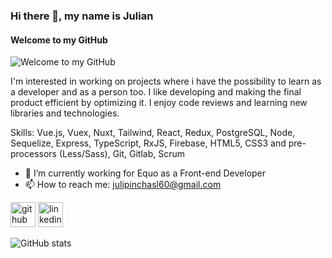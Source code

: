 ### Hi there 👋, my name is Julian
#### Welcome to my GitHub
![Welcome to my GitHub](https://www.concordia.edu/blog/images/Concordia_Esports_Keyboard_Hero.jpg)

I'm interested in working on projects where i have the possibility to learn as a developer and as a person too.
I like developing and making the final product efficient by optimizing it.
I enjoy code reviews and learning new libraries and technologies.


Skills: Vue.js, Vuex, Nuxt, Tailwind, React, Redux, PostgreSQL, Node, Sequelize, Express, TypeScript, RxJS, Firebase, HTML5, CSS3 and pre-processors (Less/Sass), Git, Gitlab, Scrum


- 🔭 I’m currently working for Equo as a Front-end Developer
- 📫 How to reach me: julipinchasl60@gmail.com 


[<img src='https://cdn.jsdelivr.net/npm/simple-icons@3.0.1/icons/github.svg' alt='github' height='40'>](https://github.com/rodriguezjulianf)  [<img src='https://cdn.jsdelivr.net/npm/simple-icons@3.0.1/icons/linkedin.svg' alt='linkedin' height='40'>](https://www.linkedin.com/in/julian-f-rodriguez/)  

![GitHub stats](https://github-readme-stats.vercel.app/api?username=rodriguezjulianf&show_icons=true&count_private=true)  

